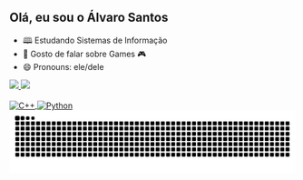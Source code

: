 ## Olá, eu sou o Álvaro Santos

- 🕮 Estudando Sistemas de Informação
- 💬 Gosto de falar sobre Games 🎮
- 😄 Pronouns: ele/dele

<div>
  <a href=https://github.com/alvarossantos">
  <img width="48%" src="https://github-readme-stats.vercel.app/api?username=alvarossantos&show_icons=true&theme=radical"/>
  <img width="50%" src="https://github-readme-stats.vercel.app/api/top-langs/?username=alvarossantos&layout=compact&langs_count=16&theme=dracula"/>
</div>

<div style="display: inline_block"><br>
  <img align="center" alt="C++" height="30" width="40" src="https://cdn.jsdelivr.net/gh/devicons/devicon@latest/icons/cplusplus/cplusplus-original.svg" />
  <img align="center" alt="Python" height="30" width="40"  src="https://cdn.jsdelivr.net/gh/devicons/devicon@latest/icons/python/python-original.svg" />
</div>

<picture>
  <source media="(prefers-color-scheme: dark)" srcset="https://raw.githubusercontent.com/alvarossantos/alvarossantos/output/github-contribution-grid-snake-dark.svg">
  <source media="(prefers-color-scheme: light)" srcset="https://raw.githubusercontent.com/alvarossantos/alvarossantos/output/github-contribution-grid-snake.svg">
  <img alt="github contribution grid snake animation" src="https://raw.githubusercontent.com/alvarossantos/alvarossantos/output/github-contribution-grid-snake.svg">
</picture>
